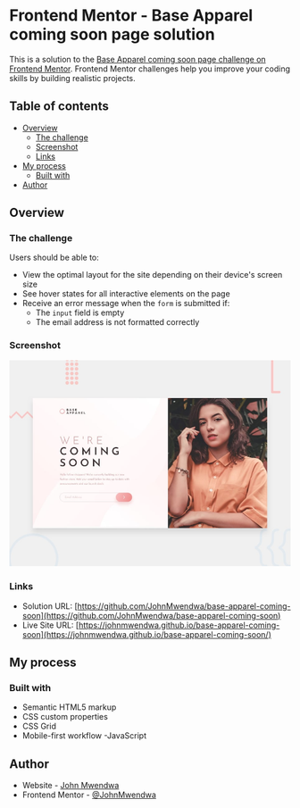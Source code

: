 # Frontend Mentor - Base Apparel coming soon page solution

This is a solution to the [Base Apparel coming soon page challenge on Frontend Mentor](https://www.frontendmentor.io/challenges/base-apparel-coming-soon-page-5d46b47f8db8a7063f9331a0). Frontend Mentor challenges help you improve your coding skills by building realistic projects.

## Table of contents

- [Overview](#overview)
  - [The challenge](#the-challenge)
  - [Screenshot](#screenshot)
  - [Links](#links)
- [My process](#my-process)
  - [Built with](#built-with)
- [Author](#author)

## Overview

### The challenge

Users should be able to:

- View the optimal layout for the site depending on their device's screen size
- See hover states for all interactive elements on the page
- Receive an error message when the `form` is submitted if:
  - The `input` field is empty
  - The email address is not formatted correctly

### Screenshot

![Project screenshot](design/desktop-preview.jpg)

### Links

- Solution URL: [https://github.com/JohnMwendwa/base-apparel-coming-soon](https://github.com/JohnMwendwa/base-apparel-coming-soon)
- Live Site URL: [https://johnmwendwa.github.io/base-apparel-coming-soon](https://johnmwendwa.github.io/base-apparel-coming-soon/)

## My process

### Built with

- Semantic HTML5 markup
- CSS custom properties
- CSS Grid
- Mobile-first workflow
  -JavaScript

## Author

- Website - [John Mwendwa](https://johnmwendwa.vercel.app/)
- Frontend Mentor - [@JohnMwendwa](https://www.frontendmentor.io/profile/JohnMwendwa)
